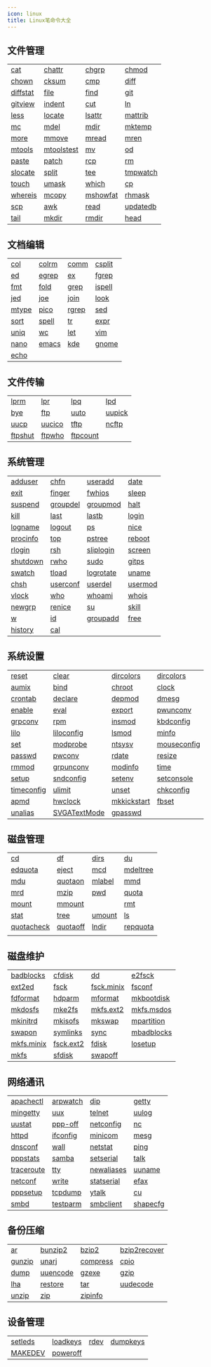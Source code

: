 ```yaml
---
icon: linux
title: Linux笔命令大全
---
```


<!-- more -->

## 文件管理

|                           |                               |                           |                           |
|---------------------------|-------------------------------|---------------------------|---------------------------|
| [cat](./cat.md)           | [chattr](./chattr.md)         | [chgrp](./chgrp.md)       | [chmod](./chmod.md)       |
| [chown](./chown.md)       | [cksum](./cksum.md)           | [cmp](./cmp.md)           | [diff](./diff.md)         |
| [diffstat](./diffstat.md) | [file](./file.md)             | [find](./find.md)         | [git](./git.md)           |
| [gitview](./gitview.md)   | [indent](./indent.md)         | [cut](./cut.md)           | [ln](./ln.md)             |
| [less](./less.md)         | [locate](./locate.md)         | [lsattr](./lsattr.md)     | [mattrib](./mattrib.md)   |
| [mc](./mc.md)             | [mdel](./mdel.md)             | [mdir](./mdir.md)         | [mktemp](./mktemp.md)     |
| [more](./more.md)         | [mmove](./mmove.md)           | [mread](./mread.md)       | [mren](./mren.md)         |
| [mtools](./mtools.md)     | [mtoolstest](./mtoolstest.md) | [mv](./mv.md)             | [od](./od.md)             |
| [paste](./paste.md)       | [patch](./patch.md)           | [rcp](./rcp.md)           | [rm](./rm.md)             |
| [slocate](./slocate.md)   | [split](./split.md)           | [tee](./tee.md)           | [tmpwatch](./tmpwatch.md) |
| [touch](./touch.md)       | [umask](./umask.md)           | [which](./which.md)       | [cp](./cp.md)             |
| [whereis](./whereis.md)   | [mcopy](./mcopy.md)           | [mshowfat](./mshowfat.md) | [rhmask](./rhmask.md)     |
| [scp](./scp.md)           | [awk](./awk.md)               | [read](./read.md)         | [updatedb](./updatedb.md) |
| [tail](./tail.md)         | [mkdir](./mkdir.md)           | [rmdir](./rmdir.md)       | [head](./head.md)         |



## 文档编辑

|                     |                     |                     |                       |
|---------------------|---------------------|---------------------|-----------------------|
| [col](./col.md)     | [colrm](./colrm.md) | [comm](./comm.md)   | [csplit](./csplit.md) |
| [ed](./ed.md)       | [egrep](./egrep.md) | [ex](./ex.md)       | [fgrep](./fgrep.md)   |
| [fmt](./fmt.md)     | [fold](./fold.md)   | [grep](./grep.md)   | [ispell](./ispell.md) |
| [jed](./jed.md)     | [joe](./joe.md)     | [join](./join.md)   | [look](./look.md)     |
| [mtype](./mtype.md) | [pico](./pico.md)   | [rgrep](./rgrep.md) | [sed](./sed.md)       |
| [sort](./sort.md)   | [spell](./spell.md) | [tr](./tr.md)       | [expr](./expr.md)     |
| [uniq](./uniq.md)   | [wc](./wc.md)       | [let](./let.md)     | [vim](./vim.md)       |
| [nano](./nano.md)   | [emacs](./emacs.md) | [kde](./kde.md)     | [gnome](./gnome.md)   |
| [echo](./echo.md)   |                     |                     |                       |



## 文件传输

|                         |                       |                           |                       |
|-------------------------|-----------------------|---------------------------|-----------------------|
| [lprm](./lprm.md)       | [lpr](./lpr.md)       | [lpq](./lpq.md)           | [lpd](./lpd.md)       |
| [bye](./bye.md)         | [ftp](./ftp.md)       | [uuto](./uuto.md)         | [uupick](./uupick.md) |
| [uucp](./uucp.md)       | [uucico](./uucico.md) | [tftp](./tftp.md)         | [ncftp](./ncftp.md)   |
| [ftpshut](./ftpshut.md) | [ftpwho](./ftpwho.md) | [ftpcount](./ftpcount.md) |                       |



## 系统管理

|                           |                           |                             |                         |
|---------------------------|---------------------------|-----------------------------|-------------------------|
| [adduser](./adduser.md)   | [chfn](./chfn.md)         | [useradd](./useradd.md)     | [date](./date.md)       |
| [exit](./exit.md)         | [finger](./finger.md)     | [fwhios](./fwhios.md)       | [sleep](./sleep.md)     |
| [suspend](./suspend.md)   | [groupdel](./groupdel.md) | [groupmod](./groupmod.md)   | [halt](./halt.md)       |
| [kill](./kill.md)         | [last](./last.md)         | [lastb](./lastb.md)         | [login](./login.md)     |
| [logname](./logname.md)   | [logout](./logout.md)     | [ps](./ps.md)               | [nice](./nice.md)       |
| [procinfo](./procinfo.md) | [top](./top.md)           | [pstree](./pstree.md)       | [reboot](./reboot.md)   |
| [rlogin](./rlogin.md)     | [rsh](./rsh.md)           | [sliplogin](./sliplogin.md) | [screen](./screen.md)   |
| [shutdown](./shutdown.md) | [rwho](./rwho.md)         | [sudo](./sudo.md)           | [gitps](./gitps.md)     |
| [swatch](./swatch.md)     | [tload](./tload.md)       | [logrotate](./logrotate.md) | [uname](./uname.md)     |
| [chsh](./chsh.md)         | [userconf](./userconf.md) | [userdel](./userdel.md)     | [usermod](./usermod.md) |
| [vlock](./vlock.md)       | [who](./who.md)           | [whoami](./whoami.md)       | [whois](./whois.md)     |
| [newgrp](./newgrp.md)     | [renice](./renice.md)     | [su](./su.md)               | [skill](./skill.md)     |
| [w](./w.md)               | [id](./id.md)             | [groupadd](./groupadd.md)   | [free](./free.md)       |
| [history](./history.md)   | [cal](./cal.md)           |                             |                         |



## 系统设置

|                               |                                   |                                 |                                 |
|-------------------------------|-----------------------------------|---------------------------------|---------------------------------|
| [reset](./reset.md)           | [clear](./clear.md)               | [dircolors](./dircolors.md)     | [dircolors](./dircolors.md)     |
| [aumix](./aumix.md)           | [bind](./bind.md)                 | [chroot](./chroot.md)           | [clock](./clock.md)             |
| [crontab](./crontab.md)       | [declare](./declare.md)           | [depmod](./depmod.md)           | [dmesg](./dmesg.md)             |
| [enable](./enable.md)         | [eval](./eval.md)                 | [export](./export.md)           | [pwunconv](./pwunconv.md)       |
| [grpconv](./grpconv.md)       | [rpm](./rpm.md)                   | [insmod](./insmod.md)           | [kbdconfig](./kbdconfig.md)     |
| [lilo](./lilo.md)             | [liloconfig](./liloconfig.md)     | [lsmod](./lsmod.md)             | [minfo](./minfo.md)             |
| [set](./set.md)               | [modprobe](./modprobe.md)         | [ntsysv](./ntsysv.md)           | [mouseconfig](./mouseconfig.md) |
| [passwd](./passwd.md)         | [pwconv](./pwconv.md)             | [rdate](./rdate.md)             | [resize](./resize.md)           |
| [rmmod](./rmmod.md)           | [grpunconv](./grpunconv.md)       | [modinfo](./modinfo.md)         | [time](./time.md)               |
| [setup](./setup.md)           | [sndconfig](./sndconfig.md)       | [setenv](./setenv.md)           | [setconsole](./setconsole.md)   |
| [timeconfig](./timeconfig.md) | [ulimit](./ulimit.md)             | [unset](./unset.md)             | [chkconfig](./chkconfig.md)     |
| [apmd](./apmd.md)             | [hwclock](./hwclock.md)           | [mkkickstart](./mkkickstart.md) | [fbset](./fbset.md)             |
| [unalias](./unalias.md)       | [SVGATextMode](./SVGATextMode.md) | [gpasswd](./gpasswd.md)         |                                 |





## 磁盘管理

|                               |                           |                       |                           |
|-------------------------------|---------------------------|-----------------------|---------------------------|
| [cd](./cd.md)                 | [df](./df.md)             | [dirs](./dirs.md)     | [du](./du.md)             |
| [edquota](./edquota.md)       | [eject](./eject.md)       | [mcd](./mcd.md)       | [mdeltree](./mdeltree.md) |
| [mdu](./mdu.md)               | [quotaon](./quotaon.md)   | [mlabel](./mlabel.md) | [mmd](./mmd.md)           |
| [mrd](./mrd.md)               | [mzip](./mzip.md)         | [pwd](./pwd.md)       | [quota](./quota.md)       |
| [mount](./mount.md)           | [mmount](./mmount.md)     |                       | [rmt](./rmt.md)           |
| [stat](./stat.md)             | [tree](./tree.md)         | [umount](./umount.md) | [ls](./ls.md)             |
| [quotacheck](./quotacheck.md) | [quotaoff](./quotaoff.md) | [lndir](./lndir.md)   | [repquota](./repquota.md) |
|                               |                           |                       |                           |



## 磁盘维护

|                               |                             |                               |                               |
|-------------------------------|-----------------------------|-------------------------------|-------------------------------|
| [badblocks](./badblocks.md)   | [cfdisk](./cfdisk.md)       | [dd](./dd.md)                 | [e2fsck](./e2fsck.md)         |
| [ext2ed](./ext2ed.md)         | [fsck](./fsck.md)           | [fsck.minix](./fsck.minix.md) | [fsconf](./fsconf.md)         |
| [fdformat](./fdformat.md)     | [hdparm](./hdparm.md)       | [mformat](./mformat.md)       | [mkbootdisk](./mkbootdisk.md) |
| [mkdosfs](./mkdosfs.md)       | [mke2fs](./mke2fs.md)       | [mkfs.ext2](./mkfs-ext2.md)   | [mkfs.msdos](./mkfs-msdos.md) |
| [mkinitrd](./mkinitrd.md)     | [mkisofs](./mkisofs.md)     | [mkswap](./mkswap.md)         | [mpartition](./mpartition.md) |
| [swapon](./swapon.md)         | [symlinks](./symlinks.md)   | [sync](./sync.md)             | [mbadblocks](./mbadblocks.md) |
| [mkfs.minix](./mkfs-minix.md) | [fsck.ext2](./fsck-ext2.md) | [fdisk](./fdisk.md)           | [losetup](./losetup.md)       |
| [mkfs](./mkfs.md)             | [sfdisk](./sfdisk.md)       | [swapoff](./swapoff.md)       |                               |



## 网络通讯

|                               |                           |                               |                           |
|-------------------------------|---------------------------|-------------------------------|---------------------------|
| [apachectl](./apachectl.md)   | [arpwatch](./arpwatch.md) | [dip](./dip.md)               | [getty](./getty.md)       |
| [mingetty](./mingetty.md)     | [uux](./uux.md)           | [telnet](./telnet.md)         | [uulog](./uulog.md)       |
| [uustat](./uustat.md)         | [ppp-off](./ppp-off.md)   | [netconfig](./netconfig.md)   | [nc](./nc.md)             |
| [httpd](./httpd.md)           | [ifconfig](./ifconfig.md) | [minicom](./minicom.md)       | [mesg](./mesg.md)         |
| [dnsconf](./dnsconf.md)       | [wall](./wall.md)         | [netstat](./netstat.md)       | [ping](./ping.md)         |
| [pppstats](./pppstats.md)     | [samba](./samba.md)       | [setserial](./setserial.md)   | [talk](./talk.md)         |
| [traceroute](./traceroute.md) | [tty](./tty.md)           | [newaliases](./newaliases.md) | [uuname](./uuname.md)     |
| [netconf](./netconf.md)       | [write](./write.md)       | [statserial](./statserial.md) | [efax](./efax.md)         |
| [pppsetup](./pppsetup.md)     | [tcpdump](./tcpdump.md)   | [ytalk](./ytalk.md)           | [cu](./cu.md)             |
| [smbd](./smbd.md)             | [testparm](./testparm.md) | [smbclient](./smbclient.md)   | [shapecfg](./shapecfg.md) |



## 备份压缩

|                       |                           |                           |                                   |
|-----------------------|---------------------------|---------------------------|-----------------------------------|
| [ar](./ar.md)         | [bunzip2](./bunzip2.md)   | [bzip2](./bzip2.md)       | [bzip2recover](./bzip2recover.md) |
| [gunzip](./gunzip.md) | [unarj](./unarj.md)       | [compress](./compress.md) | [cpio](./cpio.md)                 |
| [dump](./dump.md)     | [uuencode](./uuencode.md) | [gzexe](./gzexe.md)       | [gzip](./gzip.md)                 |
| [lha](./lha.md)       | [restore](./restore.md)   | [tar](./tar.md)           | [uudecode](./uudecode.md)         |
| [unzip](./unzip.md)   | [zip](./zip.md)           | [zipinfo](./zipinfo.md)   |                                   |



## 设备管理

|                         |                           |                   |                           |
|-------------------------|---------------------------|-------------------|---------------------------|
| [setleds](./setleds.md) | [loadkeys](./loadkeys.md) | [rdev](./rdev.md) | [dumpkeys](./dumpkeys.md) |
| [MAKEDEV](./makedev.md) | [poweroff](./poweroff.md) | 	                 |                           |


